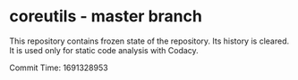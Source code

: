 # coreutils - master branch

This repository contains frozen state of the repository.
Its history is cleared. It is used only for static code
analysis with Codacy.

Commit Time: 1691328953
